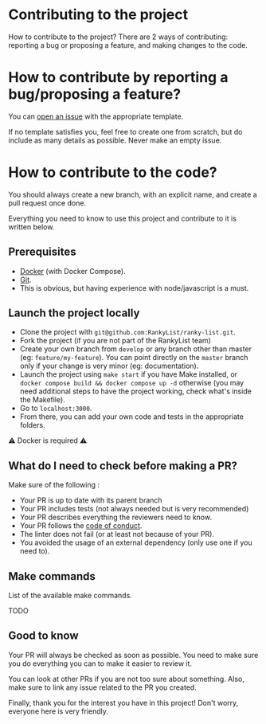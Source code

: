 # Contributing to the project
How to contribute to the project?
There are 2 ways of contributing: reporting a bug or proposing a feature, and making changes to the code.

# How to contribute by reporting a bug/proposing a feature?
You can [open an issue](https://github.com/RankyList/ranky-list/issues) with the appropriate template.

If no template satisfies you, feel free to create one from scratch, but do include as many details as possible. Never make an empty issue.

# How to contribute to the code?
You should always create a new branch, with an explicit name, and create a pull request once done.

Everything you need to know to use this project and contribute to it is written below.

## Prerequisites
- [Docker](https://www.docker.com/) (with Docker Compose).
- [Git](https://git-scm.com/).
- This is obvious, but having experience with node/javascript is a must.

## Launch the project locally
- Clone the project with `git@github.com:RankyList/ranky-list.git`.
- Fork the project (if you are not part of the RankyList team)
- Create your own branch from `develop` or any branch other than master (eg: `feature/my-feature`). You can point directly on the `master` branch only if your change is very minor (eg: documentation).
- Launch the project using `make start` if you have Make installed, or `docker compose build && docker compose up -d` otherwise (you may need additional steps to have the project working, check what's inside the Makefile).
- Go to `localhost:3000`.
- From there, you can add your own code and tests in the appropriate folders.

⚠️ Docker is required ⚠️

## What do I need to check before making a PR?
Make sure of the following :
- Your PR is up to date with its parent branch
- Your PR includes tests (not always needed but is very recommended)
- Your PR describes everything the reviewers need to know.
- Your PR follows the [code of conduct](CODE_OF_CONDUCT.md).
- The linter does not fail (or at least not because of your PR).
- You avoided the usage of an external dependency (only use one if you need to).

## Make commands
List of the available make commands.

TODO

## Good to know
Your PR will always be checked as soon as possible. You need to make sure you do everything you can to make it easier to review it.

You can look at other PRs if you are not too sure about something. Also, make sure to link any issue related to the PR you created.

Finally, thank you for the interest you have in this project! Don't worry, everyone here is very friendly.
